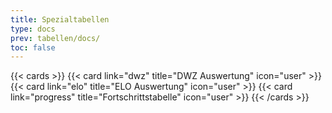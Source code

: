 ```yaml
---
title: Spezialtabellen
type: docs
prev: tabellen/docs/
toc: false
---
```


{{< cards >}}
  {{< card link="dwz" title="DWZ Auswertung" icon="user" >}}
  {{< card link="elo" title="ELO Auswertung" icon="user" >}}
  {{< card link="progress" title="Fortschrittstabelle" icon="user" >}}
{{< /cards >}}